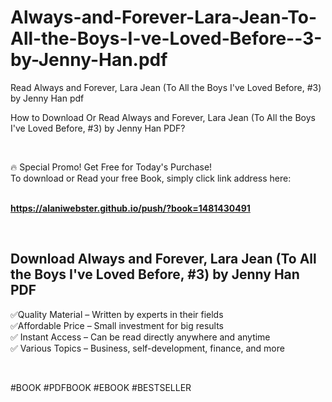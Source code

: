 # Always-and-Forever-Lara-Jean-To-All-the-Boys-I-ve-Loved-Before--3-by-Jenny-Han.pdf
Read Always and Forever, Lara Jean (To All the Boys I've Loved Before, #3) by Jenny Han pdf
<p>How to Download Or Read Always and Forever, Lara Jean (To All the Boys I've Loved Before, #3) by Jenny Han PDF?</p>
<p>&nbsp;</p>
<p>&#128293;  Special Promo! Get Free for Today's Purchase!<br />To download or Read your free Book, simply click link address here:&nbsp;<br />&nbsp;</p>
<p><a href="https://alaniwebster.github.io/push/?book=1481430491"><strong>https://alaniwebster.github.io/push/?book=1481430491</strong></a></p>
<p>&nbsp;</p>
<h2>Download Always and Forever, Lara Jean (To All the Boys I've Loved Before, #3) by Jenny Han PDF</h2>
<p>&#x2705;Quality Material &ndash; Written by experts in their fields<br />&#x2705;Affordable Price &ndash; Small investment for big results<br />&#x2705; Instant Access &ndash; Can be read directly anywhere and anytime<br />&#x2705; Various Topics &ndash; Business, self-development, finance, and more</p>
<p>&nbsp;</p>
<p>#BOOK #PDFBOOK #EBOOK #BESTSELLER</p>
